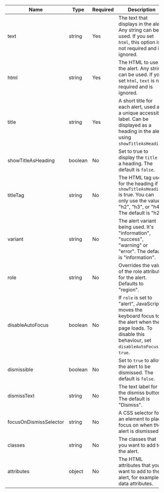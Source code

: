 | Name                   | Type    | Required | Description                                                                         |
| ---------------------- | ------- | -------- | ----------------------------------------------------------------------------------- |
| text                   | string  | Yes      | The text that displays in the alert. Any string can be used. If you set `html`, this option is not required and is ignored. |
| html                   | string  | Yes      | The HTML to use in the alert. Any string can be used. If you set `html`, `text` is not required and is ignored.|
| title                  | string  | Yes      | A short title for each alert, used as a unique accessible label. Can be displayed as a heading in the alert using `showTitleAsHeading`. |
| showTitleAsHeading     | boolean | No       | Set to true to display the `title` as a heading. The default is `false`. |
| titleTag               | string  | No       | The HTML tag used for the heading if `showTitleAsHeading` is true. You can only use the values "h2", "h3", or "h4". The default is "h2".|
| variant                | string  | No       | The alert variant being used. It's "information", "success", "warning" or "error". The default is "information".                                                    |
| role                   | string  | No       | Overrides the value of the role attribute for the alert. Defaults to "region". |
| disableAutoFocus       | boolean | No       | If `role` is set to "alert", JavaScript moves the keyboard focus to the alert when the page loads. To disable this behaviour, set `disableAutoFocus` to `true`.|
| dismissible            | boolean | No       | Set to `true` to allow the alert to be dismissed. The default is `false`. |
| dismissText            | string  | No       | The text label for the dismiss button. The default is "Dismiss". |
| focusOnDismissSelector | string  | No       | A CSS selector for an element to place focus on when the alert is dismissed |
| classes                | string  | No       | The classes that you want to add to the alert. |
| attributes             | object  | No       | The HTML attributes that you want to add to the alert, for example data attributes. |
